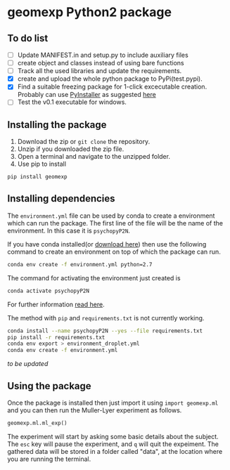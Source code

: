 # geomexp Python2 package

## To do list
- [ ] Update MANIFEST.in and setup.py to include auxiliary files
- [ ] create object and classes instead of using bare functions  
- [ ] Track all the used libraries and update the requirements.   
- [x] create and upload the whole python package to PyPi(test.pypi).   
- [x] Find a suitable freezing package for 1-click excecutable creation. Probably can use  [PyInstaller](https://www.pyinstaller.org/) as suggested [here](https://hackernoon.com/the-one-stop-guide-to-easy-cross-platform-python-freezing-part-1-c53e66556a0a)  
- [ ] Test the v0.1 executable for windows.

## Installing the package

1. Download the zip or `git clone` the repository.
2. Unzip if you downloaded the zip file.
3. Open a terminal and navigate to the unzipped folder.
4. Use pip to install

```bash
pip install geomexp  
```
## Installing dependencies
The `environment.yml` file can be used by conda to create a environment which can run the package. The first line of the file will be the name of the environment. In this case it is `psychopyP2N`.

If you have conda installed(or  [download here](https://www.anaconda.com/distribution/)) then use the following command to create an environment on top of which the package can run.

```bash
conda env create -f environment.yml python=2.7
```
The command for activating the environment just created is

```bash
conda activate psychopyP2N
```
For further information [read here](https://docs.conda.io/projects/conda/en/latest/user-guide/tasks/manage-environments.html#creating-an-environment-from-an-environment-yml-file).  

The method with `pip` and `requirements.txt` is not currently working.
```bash
conda install --name psychopyP2N --yes --file requirements.txt  
pip install -r requirements.txt  
conda env export > environment_droplet.yml  
conda env create -f environment.yml
```
*to be updated*

## Using the package
Once the package is installed then just import it using `import geomexp.ml` and you can then run the Muller-Lyer experiment as follows.

``` Python
geomexp.ml.ml_exp()  
```
The experiment will start by asking some basic details about the subject. The `esc` key will pause the experiment, and `q` will quit the expeiment. The gathered data will be stored in a folder called "data", at the location where you are running the terminal.
